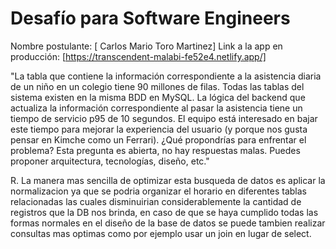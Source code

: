 # Desafío para Software Engineers

Nombre postulante: [ Carlos Mario Toro Martinez]
Link a la app en producción: [https://transcendent-malabi-fe52e4.netlify.app/]

"La tabla que contiene la información correspondiente a la asistencia diaria de un niño en un colegio tiene 90 millones de filas. Todas las tablas del sistema existen en la misma BDD en MySQL. La lógica del backend que actualiza la información correspondiente al pasar la asistencia tiene un tiempo de servicio p95 de 10 segundos. El equipo está interesado en bajar este tiempo para mejorar la experiencia del usuario (y porque nos gusta pensar en Kimche como un Ferrari). ¿Qué propondrías para enfrentar el problema? Esta pregunta es abierta, no hay respuestas malas. Puedes proponer arquitectura, tecnologías, diseño, etc."

R. La manera mas sencilla de optimizar esta busqueda de datos es aplicar la normalizacion ya que se podria organizar el horario en diferentes tablas relacionadas las cuales disminuirian considerablemente la cantidad de registros que la DB nos brinda, en caso de que se haya cumplido todas las formas normales en el diseño de la base de datos se puede tambien realizar consultas mas optimas como por ejemplo usar un join en lugar de select.

